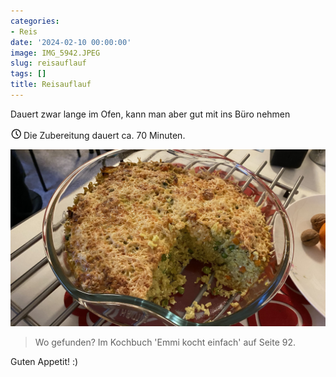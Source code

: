 ```yaml
---
categories:
- Reis
date: '2024-02-10 00:00:00'
image: IMG_5942.JPEG
slug: reisauflauf
tags: []
title: Reisauflauf
---
```



Dauert zwar lange im Ofen, kann man aber gut mit ins Büro nehmen

<svg xmlns="http://www.w3.org/2000/svg" class="icon icon-tabler icon-tabler-clock" width="17" height="17" viewBox="0 0 22 22" stroke-width="2" stroke="currentColor" fill="none" stroke-linecap="round" stroke-linejoin="round">
  <path stroke="none" d="M0 0h24v24H0z"></path>
  <circle cx="12" cy="12" r="9"></circle>
  <polyline points="12 7 12 12 15 15"></polyline>
</svg> Die Zubereitung dauert ca. 70 Minuten.

![Foto 1](IMG_5941.JPEG)

> Wo gefunden? Im Kochbuch 'Emmi kocht einfach' auf Seite 92.

Guten Appetit! :)